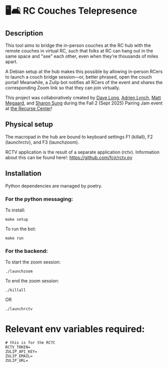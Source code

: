 # 🖥️🛋️ RC Couches Telepresence

## Description

This tool aims to bridge the in-person couches at the RC hub with the remote couches in virtual RC, such that folks at RC can hang out in the same space and "see" each other, even when they're thousands of miles apart.

A Debian setup at the hub makes this possible by allowing in-person RCers to launch a couch bridge session—or, better phrased, open the couch portal! Meanwhile, a Zulip bot notifies all RCers of the event and shares the corresponding Zoom link so that they can join virtually.

This project was collaboratively created by [Dave Long](https://github.com/demaere-oiie), [Adrien Lynch](https://github.com/aadriien), [Matt Megaard](https://github.com/mmegaard), and [Sharon Sung](https://github.com/minsun-ss) during the Fall 2 (Sept 2025) Pairing Jam event at [the Recurse Center](https://www.recurse.com)!

## Physical setup

The macropad in the hub are bound to keyboard settings F1 (killall), F2 (launchrctv), and F3 (launchzoom).

RCTV application is the result of a separate application (rctv). Information about this can be found here!: https://github.com/fcjr/rctv.py

## Installation

Python dependencies are managed by poetry.

### For the python messaging:

To install:
```
make setup
```

To run the bot:
```
make run
```

### For the backend:

To start the zoom session:
```
./launchzoom
```

To end the zoom session:
```
./killall
```

OR
```
./launchrctv
```

# Relevant env variables required:

```
# this is for the RCTC
RCTV_TOKEN= 
ZULIP_API_KEY=
ZULIP_EMAIL=
ZULIP_URL=
```

